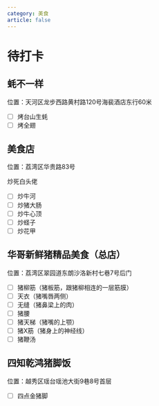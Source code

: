 ```yaml
---
category: 美食
article: false
---
```


# 待打卡

## 蚝不一样

<span class="icon iconfont icon-locate"></span> 位置：天河区龙步西路黄村路120号海裴酒店东行60米

- [ ] 烤台山生蚝
- [ ] 烤全翅

## 美食店 <Badge text="老广味" type="tip" />

<span class="icon iconfont icon-locate"></span> 位置：荔湾区华贵路83号

炒死白头佬

- [ ] 炒牛河
- [ ] 炒猪大肠
- [ ] 炒牛心顶
- [ ] 炒蛏子
- [ ] 炒花甲

## 华哥新鲜猪精品美食（总店）

<span class="icon iconfont icon-locate"></span> 位置：荔湾区翠园道东朗沙洛新村七巷7号后门

- [ ] 猪柳筋（猪板筋，跟猪柳相连的一层筋膜）
- [ ] 天衣（猪嘴唇两侧）
- [ ] 无缝（猪鼻梁上的肉）
- [ ] 猪腰
- [ ] 猪天梯（猪嘴的上颚）
- [ ] 猪X筋（猪身上的神经线）
- [ ] 猪鞭汤

## 四知乾鸿猪脚饭

<span class="icon iconfont icon-locate"></span> 位置：越秀区瑶台瑶池大街9巷8号首层

- [ ] 四点金猪脚